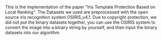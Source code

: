 This is the implementation of the paper "Iris Template Protection Based on Local Ranking".
The Datasets we used are preprocessed with the open source iris recognition system OSIRIS_v4.1.
Due to copyright protection, we did not put the binary datasets together, you can use the OSIRIS system to convert the image into a binary string by yourself, and then input the binary datasets into our algorithm.
